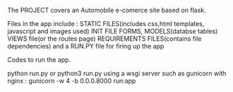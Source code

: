 The PROJECT covers an Automobile e-comerce site based on flask.

Files in the app include :
  STATIC FILES(includes css,html templates, javascript and images used)
  INIT FILE
  FORMS, MODELS(databse tables)
  VIEWS file(or the routes page)
  REQUIREMENTS FILES(contains file dependencies)
  and a RUN.PY file for firing up the app
      
Codes to run the app.

python run.py or python3 run.py
using a wsgi server such as gunicorn with nginx :
    gunicorn -w 4 -b 0.0.0.8000 run:app
